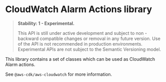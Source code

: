 # CloudWatch Alarm Actions library
<div class="stability_label">

  > **Stability: 1 - Experimental.**
  >
  > This API is still under active development and subject to non - backward
  > compatible changes or removal in any future version. Use of the API is not recommended in production
  > environments. Experimental APIs are not subject to the Semantic Versioning model.

</div>

This library contains a set of classes which can be used as CloudWatch Alarm actions.

See `@aws-cdk/aws-cloudwatch` for more information.